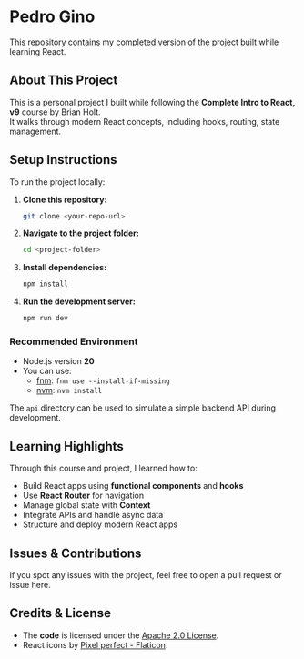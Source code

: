 # Pedro Gino

This repository contains my completed version of the project built while learning React.


## About This Project

This is a personal project I built while following the **Complete Intro to React, v9** course by Brian Holt.  
It walks through modern React concepts, including hooks, routing, state management.


## Setup Instructions

To run the project locally:

1. **Clone this repository:**
   ```bash
   git clone <your-repo-url>
   ```

2. **Navigate to the project folder:**
   ```bash
   cd <project-folder>
   ```

3. **Install dependencies:**
   ```bash
   npm install
   ```

4. **Run the development server:**
   ```bash
   npm run dev
   ```

### Recommended Environment

* Node.js version **20**
* You can use:
  * [fnm](https://github.com/Schniz/fnm): `fnm use --install-if-missing`
  * [nvm](https://github.com/nvm-sh/nvm): `nvm install`

The `api` directory can be used to simulate a simple backend API during development.


## Learning Highlights

Through this course and project, I learned how to:

* Build React apps using **functional components** and **hooks**
* Use **React Router** for navigation
* Manage global state with **Context**
* Integrate APIs and handle async data
* Structure and deploy modern React apps


## Issues & Contributions

If you spot any issues with the project, feel free to open a pull request or issue here.  

## Credits & License

* The **code** is licensed under the [Apache 2.0 License](https://www.apache.org/licenses/LICENSE-2.0).
* React icons by [Pixel perfect - Flaticon](https://www.flaticon.com/free-icons/react).
